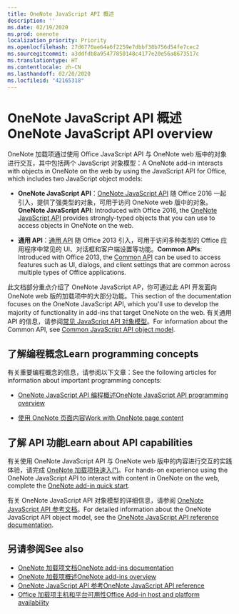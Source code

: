 ```yaml
---
title: OneNote JavaScript API 概述
description: ''
ms.date: 02/19/2020
ms.prod: onenote
localization_priority: Priority
ms.openlocfilehash: 27d6770ae64a6f2259e7dbbf38b756d54fe7cec2
ms.sourcegitcommit: a3ddfdb8a95477850148c4177e20e56a8673517c
ms.translationtype: HT
ms.contentlocale: zh-CN
ms.lasthandoff: 02/20/2020
ms.locfileid: "42165318"
---
```

# <a name="onenote-javascript-api-overview"></a><span data-ttu-id="60514-102">OneNote JavaScript API 概述</span><span class="sxs-lookup"><span data-stu-id="60514-102">OneNote JavaScript API overview</span></span>

<span data-ttu-id="60514-103">OneNote 加载项通过使用 Office JavaScript API 与 OneNote web 版中的对象进行交互，其中包括两个 JavaScript 对象模型：</span><span class="sxs-lookup"><span data-stu-id="60514-103">A OneNote add-in interacts with objects in OneNote on the web by using the JavaScript API for Office, which includes two JavaScript object models:</span></span>

* <span data-ttu-id="60514-104">**OneNote JavaScript API**：[OneNote JavaScript API](/javascript/api/onenote) 随 Office 2016 一起引入，提供了强类型的对象，可用于访问 OneNote web 版中的对象。</span><span class="sxs-lookup"><span data-stu-id="60514-104">**OneNote JavaScript API**: Introduced with Office 2016, the [OneNote JavaScript API](/javascript/api/onenote) provides strongly-typed objects that you can use to access objects in OneNote on the web.</span></span> 

* <span data-ttu-id="60514-105">**通用 API**：[通用 API](/javascript/api/office) 随 Office 2013 引入，可用于访问多种类型的 Office 应用程序中常见的 UI、对话框和客户端设置等功能。</span><span class="sxs-lookup"><span data-stu-id="60514-105">**Common APIs**: Introduced with Office 2013, the [Common API](/javascript/api/office) can be used to access features such as UI, dialogs, and client settings that are common across multiple types of Office applications.</span></span>

<span data-ttu-id="60514-106">此文档部分重点介绍了 OneNote JavaScript AP，你可通过此 API 开发面向 OneNote web 版的加载项中的大部分功能。</span><span class="sxs-lookup"><span data-stu-id="60514-106">This section of the documentation focuses on the OneNote JavaScript API, which you'll use to develop the majority of functionality in add-ins that target OneNote on the web.</span></span> <span data-ttu-id="60514-107">有关通用 API 的信息，请参阅[常见 JavaScript API 对象模型](../../develop/office-javascript-api-object-model.md)。</span><span class="sxs-lookup"><span data-stu-id="60514-107">For information about the Common API, see [Common JavaScript API object model](../../develop/office-javascript-api-object-model.md).</span></span> 

## <a name="learn-programming-concepts"></a><span data-ttu-id="60514-108">了解编程概念</span><span class="sxs-lookup"><span data-stu-id="60514-108">Learn programming concepts</span></span>

<span data-ttu-id="60514-109">有关重要编程概念的信息，请参阅以下文章：</span><span class="sxs-lookup"><span data-stu-id="60514-109">See the following articles for information about important programming concepts:</span></span>

- [<span data-ttu-id="60514-110">OneNote JavaScript API 编程概述</span><span class="sxs-lookup"><span data-stu-id="60514-110">OneNote JavaScript API programming overview</span></span>](../../onenote/onenote-add-ins-programming-overview.md)

- [<span data-ttu-id="60514-111">使用 OneNote 页面内容</span><span class="sxs-lookup"><span data-stu-id="60514-111">Work with OneNote page content</span></span>](../../onenote/onenote-add-ins-page-content.md)

## <a name="learn-about-api-capabilities"></a><span data-ttu-id="60514-112">了解 API 功能</span><span class="sxs-lookup"><span data-stu-id="60514-112">Learn about API capabilities</span></span>

<span data-ttu-id="60514-113">有关使用 OneNote JavaScript API 与 OneNote web 版中的内容进行交互的实践体验，请完成 [OneNote 加载项快速入门](../../quickstarts/onenote-quickstart.md)。</span><span class="sxs-lookup"><span data-stu-id="60514-113">For hands-on experience using the OneNote JavaScript API to interact with content in OneNote on the web, complete the [OneNote add-in quick start](../../quickstarts/onenote-quickstart.md).</span></span> 

<span data-ttu-id="60514-114">有关 OneNote JavaScript API 对象模型的详细信息，请参阅 [OneNote JavaScript API 参考文档](/javascript/api/onenote)。</span><span class="sxs-lookup"><span data-stu-id="60514-114">For detailed information about the OneNote JavaScript API object model, see the [OneNote JavaScript API reference documentation](/javascript/api/onenote).</span></span>

## <a name="see-also"></a><span data-ttu-id="60514-115">另请参阅</span><span class="sxs-lookup"><span data-stu-id="60514-115">See also</span></span>

- [<span data-ttu-id="60514-116">OneNote 加载项文档</span><span class="sxs-lookup"><span data-stu-id="60514-116">OneNote add-ins documentation</span></span>](../../onenote/index.md)
- [<span data-ttu-id="60514-117">OneNote 加载项概述</span><span class="sxs-lookup"><span data-stu-id="60514-117">OneNote add-ins overview</span></span>](../../onenote/onenote-add-ins-programming-overview.md)
- [<span data-ttu-id="60514-118">OneNote JavaScript API 参考</span><span class="sxs-lookup"><span data-stu-id="60514-118">OneNote JavaScript API reference</span></span>](/javascript/api/onenote)
- [<span data-ttu-id="60514-119">Office 加载项主机和平台可用性</span><span class="sxs-lookup"><span data-stu-id="60514-119">Office Add-in host and platform availability</span></span>](../../overview/office-add-in-availability.md)

